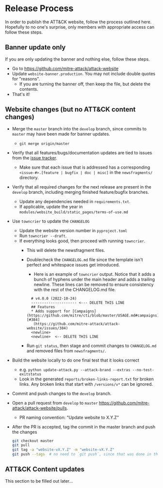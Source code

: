 # Release Process

In order to publish the ATT&CK website, follow the process outlined here.
Hopefully to no one's surprise, only members with appropriate access can follow these steps.

## Banner update only

If you are only updating the banner and nothing else, follow these steps.

* Go to <https://github.com/mitre-attack/attack-website>
* Update `website-banner.production`. You may not include double quotes for "reasons".
  * If you are turning the banner off, then keep the file, but delete the contents.
* That's it!

## Website changes (but no ATT&CK content changes)

* Merge the `master` branch into the `develop` branch, since commits to `master` may have been made for banner updates.
  * `git merge origin/master`
* Verify that all features/bugs/documentation updates are tied to issues from the [issue tracker](https://github.com/mitre-attack/attack-website/issues).
  * Make sure that each issue that is addressed has a corresponding `<issue-#>.[feature | bugfix | doc | misc]` in the `newsfragments/` directory.
* Verify that all required changes for the next release are present in the `develop` branch, including merging finished feature/bugfix branches.
  * Update any dependencies needed in `requirements.txt`.
  * If applicable, update the year in `modules/website_build/static_pages/terms-of-use.md`
* Use `towncrier` to update the `CHANGELOG`
  * Update the website version number in `pyproject.toml`
  * Run `towncrier --draft`.
  * If everything looks good, then proceed with running `towncrier`.
    * This will delete the newsfragment files.
    * Doublecheck the `CHANGELOG.md` file since the template isn't perfect and whitespace issues get introduced.
      * Here is an example of `towncrier` output. Notice that it adds a bunch of hyphens under the main header and
        adds a trailing newline. These lines can be removed to ensure consistency with the rest of the CHANGELOG.md
        file.

      ```text
        # v4.0.0 (2022-10-24)
        --------------------- <--- DELETE THIS LINE
        ## Features
        * Adds support for [Campaigns](https://github.com/mitre/cti/blob/master/USAGE.md#campaigns) [#384]
         (https://github.com/mitre-attack/attack-website/issues/384)
        <newline>
        <newline>  <-- DELETE THIS LINE
      ```

    * Run `git status`, then stage and commit changes to `CHANGELOG.md` and removed files from `newsfragments/`.
* Build the website locally to do one final test that it looks correct
  * e.g. `python update-attack.py --attack-brand --extras --no-test-exitstatus`
  * Look in the generated `reports/broken-links-report.txt` for broken links.
    Any broken links that start with `/versions/v*` can be ignored.
* Commit and push changes to the `develop` branch.
* Open a pull request from `develop` to `master` <https://github.com/mitre-attack/attack-website/pulls>.
  * PR naming convention: "Update website to X.Y.Z"
* After the PR is accepted, tag the commit in the master branch and push the changes

    ```bash
    git checkout master
    git pull
    git tag -a "website-vX.Y.Z" -m "website-vX.Y.Z"
    git push --tags  # no need to `git push`, since that was done in the PR itself
    ```

## ATT&CK Content updates

This section to be filled out later...
